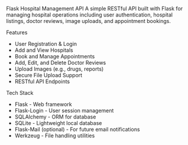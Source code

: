 Flask Hospital Management API
A simple RESTful API built with Flask for managing hospital operations including user authentication, hospital listings, doctor reviews, image uploads, and appointment bookings.

Features
- User Registration & Login
- Add and View Hospitals
- Book and Manage Appointments
- Add, Edit, and Delete Doctor Reviews
- Upload Images (e.g., drugs, reports)
- Secure File Upload Support
- RESTful API Endpoints

Tech Stack
- Flask - Web framework
- Flask-Login - User session management
- SQLAlchemy - ORM for database
- SQLite - Lightweight local database
- Flask-Mail (optional) - For future email notifications
- Werkzeug - File handling utilities

